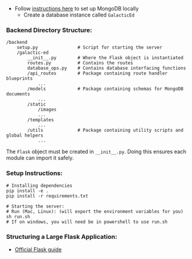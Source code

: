 -   Follow <a href="https://docs.mongodb.com/manual/tutorial/install-mongodb-on-ubuntu/">instructions here</a> to set up MongoDB locally
    -   Create a database instance called `GalacticEd`

### Backend Directory Structure:

```
/backend
    setup.py               # Script for starting the server
    /galactic-ed
        __init__.py        # Where the Flask object is instantiated
        routes.py          # Contains the routes
        database_ops.py    # Contains database interfacing functions
        /api_routes        # Package containing route handler blueprints
            ...
        /models            # Package containing schemas for MongoDB documents
            ...
        /static
            /images
            ...
        /templates
            ...
        /utils             # Package containing utility scripts and global helpers
            ...
```

The `Flask` object must be created in `__init__.py`. Doing this ensures each module can import it safely.

### Setup Instructions:

```
# Installing dependencies
pip install -e .
pip install -r requirements.txt

# Starting the server:
# Run (Mac, Linux): (will export the environment variables for you)
sh run.sh
# If on windows, you will need be in powershell to use run.sh
```

### Structuring a Large Flask Application:

-   <a href="https://flask.palletsprojects.com/en/1.1.x/patterns/packages/">Official Flask guide</a>
